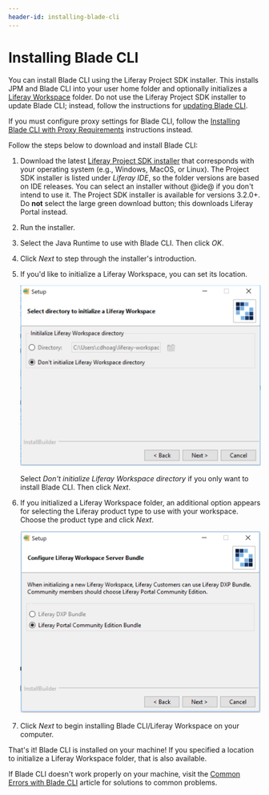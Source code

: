 ```yaml
---
header-id: installing-blade-cli
---
```


# Installing Blade CLI

You can install Blade CLI using the Liferay Project SDK installer. This installs
JPM and Blade CLI into your user home folder and optionally initializes a
[Liferay Workspace](/developer/reference/-/knowledge_base/7-2/liferay-workspace)
folder. Do not use the Liferay Project SDK installer to update Blade CLI;
instead, follow the instructions for
[updating Blade CLI](/developer/reference/-/knowledge_base/7-2/updating-blade-cli).

If you must configure proxy settings for Blade CLI, follow the
[Installing Blade CLI with Proxy Requirements](/developer/reference/-/knowledge_base/7-2/installing-blade-cli-with-proxy-requirements) instructions instead.

Follow the steps below to download and install Blade CLI:

1.  Download the latest
    [Liferay Project SDK installer](https://sourceforge.net/projects/lportal/files/Liferay%20IDE/)
    that corresponds with your operating system (e.g., Windows, MacOS, or
    Linux). The Project SDK installer is listed under *Liferay IDE*, so the
    folder versions are based on IDE releases. You can select an installer
    without @ide@ if you don't intend to use it. The Project SDK installer is
    available for versions 3.2.0+. Do **not** select the large
    green download button; this downloads Liferay Portal instead.

2.  Run the installer. 

3.  Select the Java Runtime to use with Blade CLI. Then click *OK*.

4.  Click *Next* to step through the installer's introduction.

5.  If you'd like to initialize a Liferay Workspace, you can set its location. 

    ![Figure 1: Determine where your Liferay Workspace should reside, if you want one.](../../../images/blade-installer-workspace-init.png)

    Select *Don't initialize Liferay Workspace directory* if you only want to
    install Blade CLI. Then click *Next*.

6.  If you initialized a Liferay Workspace folder, an additional option appears
    for selecting the Liferay product type to use with your workspace. Choose
    the product type and click *Next*.

    ![Figure 2: Select the product version you'll use with your Liferay Workspace.](../../../images/installer-workspace-type.png)

7.  Click *Next* to begin installing Blade CLI/Liferay Workspace on your
    computer.

That's it! Blade CLI is installed on your machine! If you specified a location
to initialize a Liferay Workspace folder, that is also available.

If Blade CLI doesn't work properly on your machine, visit the
[Common Errors with Blade CLI](/developer/reference/-/knowledge_base/7-2/common-errors-with-blade-cli-installation)
article for solutions to common problems.
